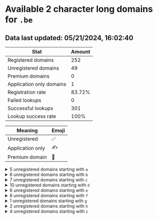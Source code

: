 # Available 2 character long domains for `.be`

## Data last updated: 05/21/2024, 16:02:40

|Stat|Amount|
|--|--|
|Registered domains|252|
|Unregistered domains|49|
|Premium domains|0|
|Application only domains|1|
|Registration rate|83.72%|
|Failed lookups|0|
|Successful lookups|301|
|Lookup success rate|100%|


|Meaning|Emoji|
|--|--|
|Unregistered|:white_check_mark:|
|Application only|:writing_hand:|
|Premium domain|:gem:|

<details>
<summary>5 unregistered domains starting with <bold><code>a</code></bold></summary>

|Type|Domain|
|--|--|
|:white_check_mark:|`a3.be`|
|:white_check_mark:|`a9.be`|
|:white_check_mark:|`aj.be`|
|:white_check_mark:|`an.be`|
|:white_check_mark:|`au.be`|
</details>
<details>
<summary>6 unregistered domains starting with <bold><code>b</code></bold></summary>

|Type|Domain|
|--|--|
|:white_check_mark:|`b0.be`|
|:white_check_mark:|`ba.be`|
|:white_check_mark:|`bb.be`|
|:white_check_mark:|`be.be`|
|:white_check_mark:|`bt.be`|
|:white_check_mark:|`by.be`|
</details>
<details>
<summary>7 unregistered domains starting with <bold><code>c</code></bold></summary>

|Type|Domain|
|--|--|
|:white_check_mark:|`c0.be`|
|:white_check_mark:|`c2.be`|
|:white_check_mark:|`c7.be`|
|:white_check_mark:|`c8.be`|
|:white_check_mark:|`cd.be`|
|:white_check_mark:|`ch.be`|
|:white_check_mark:|`cq.be`|
</details>
<details>
<summary>10 unregistered domains starting with <bold><code>d</code></bold></summary>

|Type|Domain|
|--|--|
|:white_check_mark:|`d1.be`|
|:white_check_mark:|`d4.be`|
|:white_check_mark:|`d5.be`|
|:writing_hand:|`da.be`|
|:white_check_mark:|`dk.be`|
|:white_check_mark:|`dn.be`|
|:white_check_mark:|`do.be`|
|:white_check_mark:|`dp.be`|
|:white_check_mark:|`dt.be`|
|:white_check_mark:|`du.be`|
</details>
<details>
<summary>6 unregistered domains starting with <bold><code>e</code></bold></summary>

|Type|Domain|
|--|--|
|:white_check_mark:|`e2.be`|
|:white_check_mark:|`eb.be`|
|:white_check_mark:|`ec.be`|
|:white_check_mark:|`eg.be`|
|:white_check_mark:|`ep.be`|
|:white_check_mark:|`eq.be`|
</details>
<details>
<summary>8 unregistered domains starting with <bold><code>f</code></bold></summary>

|Type|Domain|
|--|--|
|:white_check_mark:|`fa.be`|
|:white_check_mark:|`fj.be`|
|:white_check_mark:|`fo.be`|
|:white_check_mark:|`fs.be`|
|:white_check_mark:|`ft.be`|
|:white_check_mark:|`fu.be`|
|:white_check_mark:|`fv.be`|
|:white_check_mark:|`fz.be`|
</details>
<details>
<summary>1 unregistered domains starting with <bold><code>g</code></bold></summary>

|Type|Domain|
|--|--|
|:white_check_mark:|`gu.be`|
</details>
<details>
<summary>2 unregistered domains starting with <bold><code>h</code></bold></summary>

|Type|Domain|
|--|--|
|:white_check_mark:|`hq.be`|
|:white_check_mark:|`hs.be`|
</details>
<details>
<summary>4 unregistered domains starting with <bold><code>i</code></bold></summary>

|Type|Domain|
|--|--|
|:white_check_mark:|`if.be`|
|:white_check_mark:|`ig.be`|
|:white_check_mark:|`ih.be`|
|:white_check_mark:|`ii.be`|
</details>